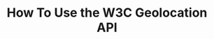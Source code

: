 ---
title: How To Use the W3C Geolocation API
authors:
- shwetank-dixit
intro: 'In this article, Opera Web Evangelist Shwetank gives you a guide to the W3C Geolocation API, which is newly-supported in our Opera 10.60 beta release. Find out how to add location awareness to your Web apps for a lot of interesting possibilities!'
layout: article
---